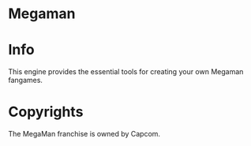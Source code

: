 # Megaman
# Info
This engine provides the essential tools for creating your own Megaman fangames.
# Copyrights
The MegaMan franchise is owned by Capcom.
